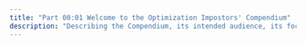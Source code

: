 ```yaml
---
title: "Part 00:01 Welcome to the Optimization Impostors' Compendium"
description: "Describing the Compendium, its intended audience, its focus on computation speed and a code-first approach to building optimization models, its author Martin Laskowski and his motivations for creating this resource."
---
```


